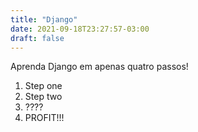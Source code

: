 ```yaml
---
title: "Django"
date: 2021-09-18T23:27:57-03:00
draft: false
---
```


Aprenda Django em apenas quatro passos!

1. Step one
2. Step two
3. ????
4. PROFIT!!!
